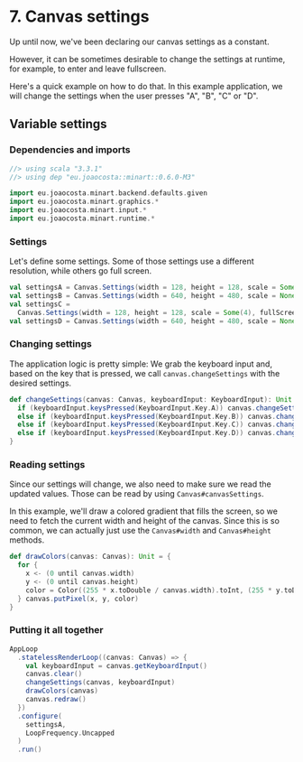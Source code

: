 # 7. Canvas settings

Up until now, we've been declaring our canvas settings as a constant.

However, it can be sometimes desirable to change the settings at runtime, for example, to enter and leave fullscreen.

Here's a quick example on how to do that. In this example application, we will change the settings when the user presses "A", "B", "C" or "D".

## Variable settings

### Dependencies and imports

```scala
//> using scala "3.3.1"
//> using dep "eu.joaocosta::minart::0.6.0-M3"

import eu.joaocosta.minart.backend.defaults.given
import eu.joaocosta.minart.graphics.*
import eu.joaocosta.minart.input.*
import eu.joaocosta.minart.runtime.*
```

### Settings

Let's define some settings.
Some of those settings use a different resolution, while others go full screen.

```scala
val settingsA = Canvas.Settings(width = 128, height = 128, scale = Some(4), clearColor = Color(128, 255, 128))
val settingsB = Canvas.Settings(width = 640, height = 480, scale = None, clearColor = Color(128, 255, 128))
val settingsC =
  Canvas.Settings(width = 128, height = 128, scale = Some(4), fullScreen = true, clearColor = Color(128, 255, 128))
val settingsD = Canvas.Settings(width = 640, height = 480, scale = None, fullScreen = true, clearColor = Color(0, 0, 0))
```

### Changing settings

The application logic is pretty simple: We grab the keyboard input and, based on the key that is pressed, we call `canvas.changeSettings` with the desired settings.

```scala
def changeSettings(canvas: Canvas, keyboardInput: KeyboardInput): Unit = {
  if (keyboardInput.keysPressed(KeyboardInput.Key.A)) canvas.changeSettings(settingsA)
  else if (keyboardInput.keysPressed(KeyboardInput.Key.B)) canvas.changeSettings(settingsB)
  else if (keyboardInput.keysPressed(KeyboardInput.Key.C)) canvas.changeSettings(settingsC)
  else if (keyboardInput.keysPressed(KeyboardInput.Key.D)) canvas.changeSettings(settingsD)
}
```

### Reading settings

Since our settings will change, we also need to make sure we read the updated values. Those can be read by using `Canvas#canvasSettings`.

In this example, we'll draw a colored gradient that fills the screen, so we need to fetch the current width and height of the canvas. Since this is so common, we can actually just use the `Canvas#width` and `Canvas#height` methods.

```scala
def drawColors(canvas: Canvas): Unit = {
  for {
    x <- (0 until canvas.width)
    y <- (0 until canvas.height)
    color = Color((255 * x.toDouble / canvas.width).toInt, (255 * y.toDouble / canvas.height).toInt, 255)
  } canvas.putPixel(x, y, color)
}
```

### Putting it all together

```scala
AppLoop
  .statelessRenderLoop((canvas: Canvas) => {
    val keyboardInput = canvas.getKeyboardInput()
    canvas.clear()
    changeSettings(canvas, keyboardInput)
    drawColors(canvas)
    canvas.redraw()
  })
  .configure(
    settingsA,
    LoopFrequency.Uncapped
  )
  .run()
```
